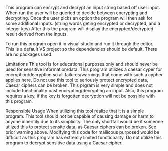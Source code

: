 This program can encrypt and decrypt an input string based off user input. 
When run the user will be queried to decide between encrypting and decrypting. Once the user picks an option the program will then ask for some additional inputs. (string words geting encrypted or decrypted, and a integer key)
After this the program will display the encrypted/decrypted result derived from the inputs. 

To run this program open it in visual studio and run it through the editor. This is a default VS project so the dependencies should be default. There are no packages used. 

Limitations
This tool is for educational purposes only and should never be used for sensitive information/data. This program utilizes a caesar cyper for encryption/decryption so all failures/warnings that come with such a cypher
applies here. Do not use this tool to seriously protect encrypted data, Caesar ciphers can be broken. This prgram is very simple and does not include functionality past encrypting/decrypting an input. Also, this program
requires a key, if the key is forgotten decryption will not be possible with this program.      

Responsible Usage
When utilizing this tool realize that it is a simple program. This tool should not be capable of causing damage or harm to anyone inheritily due to its simplicity. The only shortfall would be if someone utlized this
to protect sensite data, as Caesar ciphers can be broken. See prior warning above. Modifying this code for mallicous purposed would be difficult as this program has extremly limited functionality. Do not utilize 
this program to decrypt sensitive data using a Caesar cipher.  
